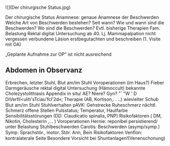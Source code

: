 ![](Der chirurgische Status.jpg)

Der chirurgische Status Anamnese: genaue Anamnese der Beschwerden Welche Art von Beschwerden bestehen?
Seit wann?
Wie und wann sind die Beschwerden?
Wo sind die Beschwerden?
Evtl. bisherige Therapien Fam. Belastung Rektal digital Untersuchung ab 40. Lj.
Mammapalpation nicht vergessen verbundene Läsion erstbegutachten und beschreiben (1. Visite mit OA)

„Geplante Aufnahme zur OP“ ist nicht ausreichend

## Abdomen in Observanz

Erbrechen, letzter Stuhl, Blut am/im Stuhl Voroperationen (im Haus?)
Fieber Darmgeräusche rektal digital Untersuchung (Hämoccult)
bekannte Cholezystolithiasis Appendix in situ/ AE?
Niere?
Gyn?
”` "W ' D DiVerﬁl<uliti'sTciau'fcl'2d«; Therapie (AB, Kortison,. . ..)
wievielter Schub Blut am/im Stuhl Stuhlverhalten pAVK: Gehstrecke Ruheschmerz nächtl. Schmerz offene Stellen Pulsstatus; Temperatur, Hautfarbe Sensibilitätsstörungen (DD: Claudicatio spinalis, PNP)
Risikofaktoren ( DM, Nikotin, Cholesterin ,... )
Voroperationen Hernie: reponibel persistierend/ unter Belastung Stuhlbeschwerden Carotis: Beschwerden (asymp/symp.)
Symp: Sprachstör., motor. Stör. Ann, Bein Risikofaktoren Venﬂon: kontralaterale Seite Besondere Vorsicht bei Shuntanlagen!(Venenschonung)

